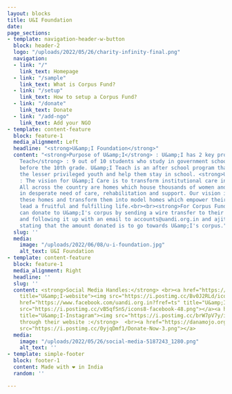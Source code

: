 ```yaml
---
layout: blocks
title: U&I Foundation
date: 
page_sections:
- template: navigation-header-w-button
  block: header-2
  logo: "/uploads/2022/05/26/charity-infinity-final.png"
  navigation:
  - link: "/"
    link_text: Homepage
  - link: "/sample"
    link_text: What is Corpus Fund?
  - link: "/setup"
    link_text: How to setup a Corpus Fund?
  - link: "/donate"
    link_text: Donate
  - link: "/add-ngo"
    link_text: Add your NGO
- template: content-feature
  block: feature-1
  media_alignment: Left
  headline: "<strong>U&amp;I Foundation</strong>"
  content: "<strong>Purpose of U&amp;I</strong> : U&amp;I has 2 key programs - <strong>U&amp;I
    Teach</strong> : 9 out of 10 students who study in government schools drop out
    before the 10th grade. U&amp;I Teach is an after school program that aims to educate
    the lesser privileged youth and help them stay in school. <strong>U&amp;I Care</strong>
    : The vision for U&amp;I Care is to transform institutional care in our nation.
    All across the country are homes which house thousands of women and children,
    in desperate need of care, rehabilitation and support. Our vision is to work with
    these homes and transform them into model homes which empower their inmates to
    lead a fruitful and fulfilling life.<br><br><strong>For Corpus Funding : </strong>We
    can donate to U&amp;I's corpus by sending a wire transfer to their bank details
    and following it up with an email to accounts@uandi.org.in and ajit@uandi.org.in
    stating that the amount donated is to go towards U&amp;I's corpus."
  slug: ''
  media:
    image: "/uploads/2022/06/08/u-i-foundation.jpg"
    alt_text: U&I Foundation
- template: content-feature
  block: feature-1
  media_alignment: Right
  headline: ''
  slug: ''
  content: <strong>Social Media Handles:</strong> <br><a href="https://www.uandi.org.in/"
    title="U&amp;I-website"><img src="https://i.postimg.cc/Bv0J2RLd/icons8-website-50.png"></a><a
    href="https://www.facebook.com/uandi.org.in?fref=ts" title="U&amp;I - Facebook"><img
    src="https://i.postimg.cc/vB5qfSnS/icons8-facebook-48.png"></a><a href="https://www.instagram.com/uandi.org.in/"
    title="U&amp;I-Instagram"><img src="https://i.postimg.cc/brW7pV7y/icons8-instagram-48.png"></a><br><br><strong>Donate
    through their website :</strong>  <br><a href="https://danamojo.org/dm/ui" title="U&amp;I-donation"><img
    src="https://i.postimg.cc/0yjqDmf1/Donate-Now-3.png"></a>
  media:
    image: "/uploads/2022/05/26/social-media-5187243_1280.png"
    alt_text: ''
- template: simple-footer
  block: footer-1
  content: Made with ❤︎ in India
  random: ''

---
```

